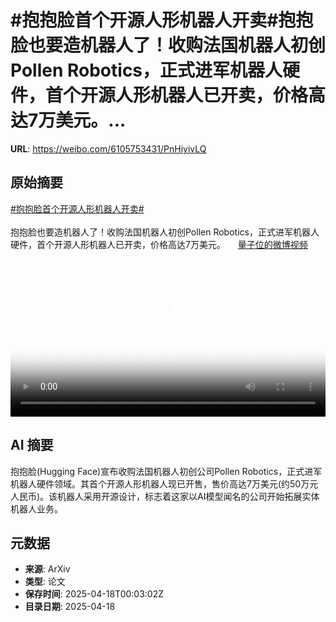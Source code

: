 # #抱抱脸首个开源人形机器人开卖#抱抱脸也要造机器人了！收购法国机器人初创Pollen Robotics，正式进军机器人硬件，首个开源人形机器人已开卖，价格高达7万美元。...

**URL**: https://weibo.com/6105753431/PnHiyivLQ

## 原始摘要

<a href="https://m.weibo.cn/search?containerid=231522type%3D1%26t%3D10%26q%3D%23%E6%8A%B1%E6%8A%B1%E8%84%B8%E9%A6%96%E4%B8%AA%E5%BC%80%E6%BA%90%E4%BA%BA%E5%BD%A2%E6%9C%BA%E5%99%A8%E4%BA%BA%E5%BC%80%E5%8D%96%23&amp;extparam=%23%E6%8A%B1%E6%8A%B1%E8%84%B8%E9%A6%96%E4%B8%AA%E5%BC%80%E6%BA%90%E4%BA%BA%E5%BD%A2%E6%9C%BA%E5%99%A8%E4%BA%BA%E5%BC%80%E5%8D%96%23" data-hide=""><span class="surl-text">#抱抱脸首个开源人形机器人开卖#</span></a><br><br>抱抱脸也要造机器人了！收购法国机器人初创Pollen Robotics，正式进军机器人硬件，首个开源人形机器人已开卖，价格高达7万美元。 <a href="https://video.weibo.com/show?fid=1034:5156479540330509" data-hide=""><span class="url-icon"><img style="width: 1rem;height: 1rem" src="https://h5.sinaimg.cn/upload/2015/09/25/3/timeline_card_small_video_default.png" referrerpolicy="no-referrer"></span><span class="surl-text">量子位的微博视频</span></a> <br clear="both"><div style="clear: both"></div><video controls="controls" poster="https://tvax2.sinaimg.cn/orj480/006Fd7o3ly1i0jylwaar8j30u01hcgqr.jpg" style="width: 100%"><source src="https://f.video.weibocdn.com/o0/R8EaUUJtlx08nxTQxUYo01041200jgYO0E010.mp4?label=mp4_720p&amp;template=720x1280.24.0&amp;ori=0&amp;ps=1CwnkDw1GXwCQx&amp;Expires=1744938161&amp;ssig=NLAeFcd1os&amp;KID=unistore,video"><source src="https://f.video.weibocdn.com/o0/4uZbfnEUlx08nxTQA2eI01041200brwD0E010.mp4?label=mp4_hd&amp;template=540x960.24.0&amp;ori=0&amp;ps=1CwnkDw1GXwCQx&amp;Expires=1744938161&amp;ssig=wP1QMEvdl2&amp;KID=unistore,video"><source src="https://f.video.weibocdn.com/o0/KEnpiuDflx08nxTQg1Tq010412006pL90E010.mp4?label=mp4_ld&amp;template=360x640.24.0&amp;ori=0&amp;ps=1CwnkDw1GXwCQx&amp;Expires=1744938161&amp;ssig=kO0uJeGrhD&amp;KID=unistore,video"><p>视频无法显示，请前往<a href="https://video.weibo.com/show?fid=1034%3A5156479540330509" target="_blank" rel="noopener noreferrer">微博视频</a>观看。</p></video>

## AI 摘要

抱抱脸(Hugging Face)宣布收购法国机器人初创公司Pollen Robotics，正式进军机器人硬件领域。其首个开源人形机器人现已开售，售价高达7万美元(约50万元人民币)。该机器人采用开源设计，标志着这家以AI模型闻名的公司开始拓展实体机器人业务。

## 元数据

- **来源**: ArXiv
- **类型**: 论文
- **保存时间**: 2025-04-18T00:03:02Z
- **目录日期**: 2025-04-18
